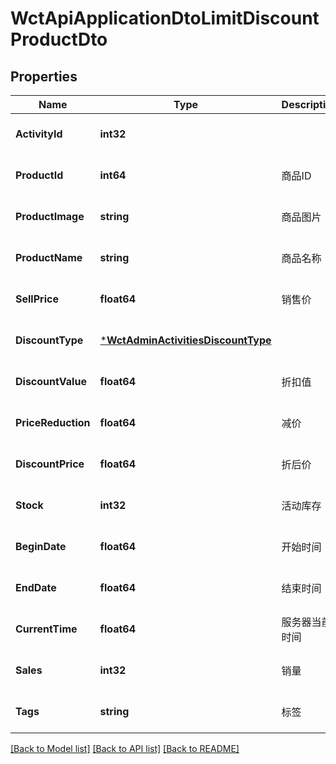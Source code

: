# WctApiApplicationDtoLimitDiscountProductDto

## Properties
Name | Type | Description | Notes
------------ | ------------- | ------------- | -------------
**ActivityId** | **int32** |  | [optional] [default to null]
**ProductId** | **int64** | 商品ID | [optional] [default to null]
**ProductImage** | **string** | 商品图片 | [optional] [default to null]
**ProductName** | **string** | 商品名称 | [optional] [default to null]
**SellPrice** | **float64** | 销售价 | [optional] [default to null]
**DiscountType** | [***WctAdminActivitiesDiscountType**](WCT.Admin.Activities.DiscountType.md) |  | [optional] [default to null]
**DiscountValue** | **float64** | 折扣值 | [optional] [default to null]
**PriceReduction** | **float64** | 减价 | [optional] [default to null]
**DiscountPrice** | **float64** | 折后价 | [optional] [default to null]
**Stock** | **int32** | 活动库存 | [optional] [default to null]
**BeginDate** | **float64** | 开始时间 | [optional] [default to null]
**EndDate** | **float64** | 结束时间 | [optional] [default to null]
**CurrentTime** | **float64** | 服务器当前时间 | [optional] [default to null]
**Sales** | **int32** | 销量 | [optional] [default to null]
**Tags** | **string** | 标签 | [optional] [default to null]

[[Back to Model list]](../README.md#documentation-for-models) [[Back to API list]](../README.md#documentation-for-api-endpoints) [[Back to README]](../README.md)

